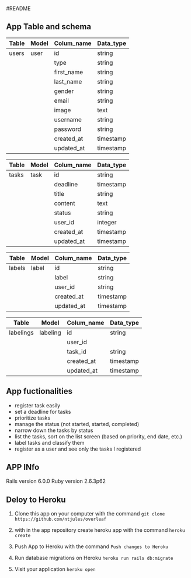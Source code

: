 #README
## App Table and schema

| Table | Model | Colum_name | Data_type |
|-------|-------|------------|-----------|
| users | user  | id         | string    |
|       |       | type       | string    |
|       |       | first_name | string    |
|       |       | last_name  | string    |
|       |       | gender     | string    |
|       |       | email      | string    |
|       |       | image      | text      |
|       |       | username   | string    |
|       |       | password   | string    |
|       |       | created_at | timestamp |
|       |       | updated_at | timestamp |


| Table | Model | Colum_name   | Data_type |
|-------|-------|--------------|-----------|
| tasks | task  | id           | string    |
|       |       | deadline     | timestamp |
|       |       | title        | string    |
|       |       | content      | text      |
|       |       | status       | string    |
|       |       | user_id      | integer   |
|       |       | created_at   | timestamp |
|       |       | updated_at   | timestamp |


| Table  | Model | Colum_name | Data_type |
|--------|-------|------------|-----------|
| labels | label | id         | string    |
|        |       | label      | string    |
|        |       | user_id    | string    |
|        |       | created_at | timestamp |
|        |       | updated_at | timestamp |

| Table     | Model    | Colum_name | Data_type |
|-----------|----------|------------|-----------|
| labelings | labeling | id         | string    |
|           |          | user_id    |           |
|           |          | task_id    | string    |
|           |          | created_at | timestamp |
|           |          | updated_at | timestamp |


App fuctionalities
-------------------

- register  task easily
- set a deadline for tasks
- prioritize tasks
- manage the status (not started, started, completed)
- narrow down the tasks by status
- list the tasks, sort on the list screen (based on priority, end date, etc.)
- label tasks and classify them
- register as a user and see only the tasks I registered 


## APP INfo
Rails version 6.0.0
Ruby version 2.6.3p62

## Deloy to Heroku
1. Clone this app on your computer with the command
    ``` git clone https://github.com/ntjules/overleaf ```

2. with in the app repository create heroku app with the command 
    ``` heroku create ```

3. Push App to Heroku with the command
    ``` Push changes to Heroku ```

4. Run database migrations on Heroku
    ``` heroku run rails db:migrate ```

5. Visit your application
    ``` heroku open ```